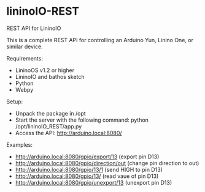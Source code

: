 # lininoIO-REST
REST API for LininoIO

This is a complete REST API for controlling an Arduino Yun, Linino One, or similar device.

Requirements: 
- LininoOS v1.2 or higher
- LininoIO and bathos sketch
- Python
- Webpy

Setup:
- Unpack the package in /opt
- Start the server with the following command:
  python /opt/lininoIO_REST/app.py
- Access the API:
  http://arduino.local:8080/

Examples:
- http://arduino.local:8080/gpio/export/13 (export pin D13)
- http://arduino.local:8080/gpio/direction/out (change pin direction to out)
- http://arduino.local:8080/gpio/13/1 (send HIGH to pin D13)
- http://arduino.local:8080/gpio/13/ (read vaue of pin D13)
- http://arduino.local:8080/gpio/unexport/13 (unexport pin D13)
